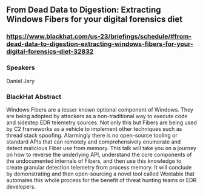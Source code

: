 ## From Dead Data to Digestion: Extracting Windows Fibers for your digital forensics diet

### https://www.blackhat.com/us-23/briefings/schedule/#from-dead-data-to-digestion-extracting-windows-fibers-for-your-digital-forensics-diet-32832

### Speakers

Daniel Jary

### BlackHat Abstract

Windows Fibers are a lesser known optional component of Windows. They are being adopted by attackers as a non-traditional way to execute code and sidestep EDR telemetry sources. Not only this but Fibers are being used by C2 frameworks as a vehicle to implement other techniques such as thread stack spoofing. Alarmingly there is no open-source tooling or standard APIs that can remotely and comprehensively enumerate and detect malicious Fiber use from memory.
This talk will take you on a journey on how to reverse the underlying API, understand the core components of the undocumented internals of Fibers, and then use this knowledge to create granular detection telemetry from process memory. It will conclude by demonstrating and then open-sourcing a novel tool called Weetabix that automates this whole process for the benefit of threat hunting teams or EDR developers.